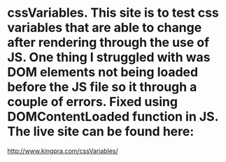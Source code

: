 # cssVariables. This site is to test css variables that are able to change after rendering through the use of JS. One thing I struggled with was DOM elements not being loaded before the JS file so it through a couple of errors. Fixed using DOMContentLoaded function in JS. The live site can be found here:
http://www.kingpra.com/cssVariables/
